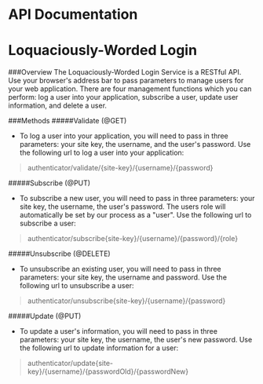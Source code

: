 API Documentation
=======
Loquaciously-Worded Login
=======

###Overview
The Loquaciously-Worded Login Service is a RESTful API. Use your browser's address bar to pass parameters to manage users for your web application. There are four management functions which you can perform: log a user into your application, subscribe a user, update user information, and delete a user.


###Methods
#####Validate (@GET)
* To log a user into your application, you will need to pass in three parameters: your site key, the username, and the user's password. Use the following url to log a user into your application:

>  authenticator/validate/{site-key}/{username}/{password}

#####Subscribe (@PUT)
* To subscribe a new user, you will need to pass in three parameters: your site key, the username, the user's password. The users role will automatically be set by our process as a "user". Use the following url to subscribe a user:

>  authenticator/subscribe{site-key}/{username}/{password}/{role}

#####Unsubscribe (@DELETE)
* To unsubscribe an existing user, you will need to pass in three parameters: your site key, the username and password. Use the following url to unsubscribe a user:

> authenticator/unsubscribe{site-key}/{username}/{password}

#####Update (@PUT)
* To update a user's information, you will need to pass in three parameters: your site key, the username, the user's new password. Use the following url to update information for a user:

> authenticator/update{site-key}/{username}/{passwordOld}/{passwordNew}
